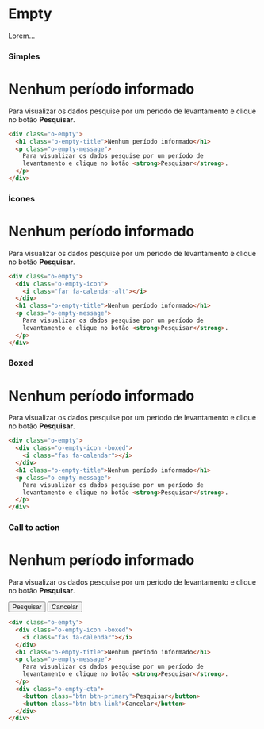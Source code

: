 # Empty
Lorem...

### Simples

<div class="docs-components">
  <div class="o-empty">
    <h1 class="o-empty-title">Nenhum período informado</h1>
    <p class="o-empty-message">
      Para visualizar os dados pesquise por um período de
      levantamento e clique no botão <strong>Pesquisar</strong>.
    </p>
  </div>
</div>

```html
<div class="o-empty">
  <h1 class="o-empty-title">Nenhum período informado</h1>
  <p class="o-empty-message">
    Para visualizar os dados pesquise por um período de
    levantamento e clique no botão <strong>Pesquisar</strong>.
  </p>
</div>
```

### Ícones

<div class="docs-components">
  <div class="o-empty">
    <div class="o-empty-icon">
      <i class="far fa-calendar-alt"></i>
    </div>
    <h1 class="o-empty-title">Nenhum período informado</h1>
    <p class="o-empty-message">
      Para visualizar os dados pesquise por um período de
      levantamento e clique no botão <strong>Pesquisar</strong>.
    </p>
  </div>
</div>

```html
<div class="o-empty">
  <div class="o-empty-icon">
    <i class="far fa-calendar-alt"></i>
  </div>
  <h1 class="o-empty-title">Nenhum período informado</h1>
  <p class="o-empty-message">
    Para visualizar os dados pesquise por um período de
    levantamento e clique no botão <strong>Pesquisar</strong>.
  </p>
</div>
```

### Boxed

<div class="docs-components">
  <div class="o-empty">
    <div class="o-empty-icon -boxed">
      <i class="fas fa-calendar"></i>
    </div>
    <h1 class="o-empty-title">Nenhum período informado</h1>
    <p class="o-empty-message">
      Para visualizar os dados pesquise por um período de
      levantamento e clique no botão <strong>Pesquisar</strong>.
    </p>
  </div>
</div>

```html
<div class="o-empty">
  <div class="o-empty-icon -boxed">
    <i class="fas fa-calendar"></i>
  </div>
  <h1 class="o-empty-title">Nenhum período informado</h1>
  <p class="o-empty-message">
    Para visualizar os dados pesquise por um período de
    levantamento e clique no botão <strong>Pesquisar</strong>.
  </p>
</div>
```

### Call to action

<div class="docs-components">
  <div class="o-empty">
    <div class="o-empty-icon -boxed">
      <i class="fas fa-calendar"></i>
    </div>
    <h1 class="o-empty-title">Nenhum período informado</h1>
    <p class="o-empty-message">
      Para visualizar os dados pesquise por um período de
      levantamento e clique no botão <strong>Pesquisar</strong>.
    </p>
    <div class="o-empty-cta">
      <button class="btn btn-primary">Pesquisar</button>
      <button class="btn btn-link">Cancelar</button>
    </div>
  </div>
</div>

```html
<div class="o-empty">
  <div class="o-empty-icon -boxed">
    <i class="fas fa-calendar"></i>
  </div>
  <h1 class="o-empty-title">Nenhum período informado</h1>
  <p class="o-empty-message">
    Para visualizar os dados pesquise por um período de
    levantamento e clique no botão <strong>Pesquisar</strong>.
  </p>
  <div class="o-empty-cta">
    <button class="btn btn-primary">Pesquisar</button>
    <button class="btn btn-link">Cancelar</button>
  </div>
</div>
```

<style lang="scss">
@import '../../src/styles/docs.scss'
</style>
